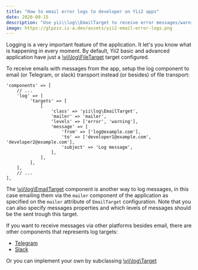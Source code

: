 ```yaml
---
title: "How to email error logs to developer on Yii2 apps"
date: 2020-09-15
description: "Use yii\\log\\EmailTarget to receive error messages/warnings from your Yii2 application directly in your inbox."
image: https://glpzzz.is-a.dev/assets/yii2-email-error-logs.png
---
```

Logging is a very important feature of the application. It let's you know what is happening in every moment. By default, Yii2 basic and advanced application have just a [\yii\log\FileTarget](https://www.yiiframework.com/doc/api/2.0/yii-log-filetarget) target configured.

To receive emails with messages from the app, setup the log component to email (or Telegram, or slack) transport instead (or besides) of file transport:

```
'components' => [
    // ...
    'log' => [
         'targets' => [
             [
                 'class' => 'yii\log\EmailTarget',
                 'mailer' => 'mailer',
                 'levels' => ['error', 'warning'],
                 'message' => [
                     'from' => ['log@example.com'],
                     'to' => ['developer1@example.com', 'developer2@example.com'],
                     'subject' => 'Log message',
                 ],
             ],
         ],
    ],
    // ...
],
```

The [\yii\log\EmailTarget](https://www.yiiframework.com/doc/api/2.0/yii-log-emailtarget) component is another way to log  messages, in this case emailing them via the `mailer` component of the application as specified on the `mailer` attribute of `EmailTarget` configuration. Note that you can also specify messages properties and which levels of messages should be the sent trough this target.

If you want to receive messages via other platforms besides email, there are other components that represents log targets:
* [Telegram](https://github.com/sergeymakinen/yii2-telegram-log)
* [Slack](https://github.com/sergeymakinen/yii2-slack-log)

Or you can implement your own by subclassing
[\yii\log\Target](https://www.yiiframework.com/doc/api/2.0/yii-log-target)
